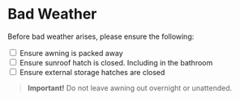 # Bad Weather
Before bad weather arises, please ensure the following:

<input type="checkbox" /> Ensure awning is packed away <br/>
<input type="checkbox" /> Ensure sunroof hatch is closed. Including in the bathroom <br/>
<input type="checkbox" /> Ensure external storage hatches are closed<br/>

> **Important!** Do not leave awning out overnight or unattended.
